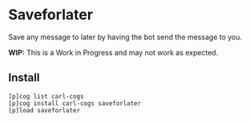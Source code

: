 # Saveforlater

Save any message to later by having the bot send the message to you.

**WIP:** This is a Work in Progress and may not work as expected.

## Install

```
[p]cog list carl-cogs
[p]cog install carl-cogs saveforlater
[p]load saveforlater
```
